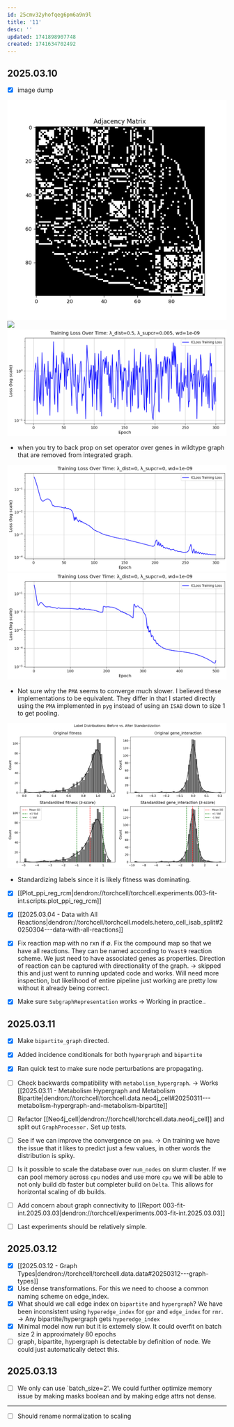 ```yaml
---
id: 25cmv32yhofqeg6pm6a9n9l
title: '11'
desc: ''
updated: 1741898907748
created: 1741634702492
---
```


## 2025.03.10

- [x] image dump

![](./assets/images/stochastic_block_adjacency_matrix.png)
![](./assets/images/ppi_reg_adjacency_matrices_with_rcm.png)
![](./assets/images/hetero_cell_isab_gene_interaction_split_training_loss_2025-03-04-20-17-32.png)

- when you try to back prop on set operator over genes in wildtype graph that are removed from integrated graph.

![](./assets/images/hetero_cell_isab_training_loss_2025-03-05-06-01-46.png)
![](./assets/images/hetero_cell_pma_training_loss_2025-03-06-15-37-43.png)

- Not sure why the `PMA` seems to converge much slower. I believed these implementations to be equivalent. They differ in that I started directly using the `PMA` implemented in `pyg` instead of using an `ISAB` down to size 1 to get pooling.

![](./assets/images/standardization_with_metabolism_comparison.png)

- Standardizing labels since it is likely fitness was dominating.

- [x] [[Plot_ppi_reg_rcm|dendron://torchcell/torchcell.experiments.003-fit-int.scripts.plot_ppi_reg_rcm]]
- [x] [[2025.03.04 - Data with All Reactions|dendron://torchcell/torchcell.models.hetero_cell_isab_split#20250304---data-with-all-reactions]]

- [x] Fix reaction map with no rxn if $\emptyset$. Fix the compound map so that we have all reactions. They can be named according to `Yeast9` reaction scheme. We just need to have associated genes as properties. Direction of reaction can be captured with directionality of the graph. → skipped this and just went to running updated code and works. Will need more inspection, but likelihood of entire pipeline just working are pretty low without it already being correct.
- [x] Make sure `SubgraphRepresentation` works → Working in practice..

## 2025.03.11

- [x] Make `bipartite_graph` directed.
- [x] Added incidence conditionals for both `hypergraph` and `bipartite`
- [x] Ran quick test to make sure node perturbations are propagating.
- [ ] Check backwards compatibility with `metabolism_hypergraph`. → Works [[2025.03.11 - Metabolism Hypergraph and Metabolism Bipartite|dendron://torchcell/torchcell.data.neo4j_cell#20250311---metabolism-hypergraph-and-metabolism-bipartite]]


- [ ] Refactor [[Neo4j_cell|dendron://torchcell/torchcell.data.neo4j_cell]] and split out `GraphProcessor.` Set up tests.

- [ ] See if we can improve the convergence on `pma`. → On training we have the issue that it likes to predict just a few values, in other words the distribution is spiky.
- [ ] Is it possible to scale the database over `num_nodes` on slurm cluster. If we can pool memory across `cpu` nodes and use more `cpu` we will be able to not only build db faster but completer build on `Delta`. This allows for horizontal scaling of db builds.

- [ ] Add concern about graph connectivity to [[Report 003-fit-int.2025.03.03|dendron://torchcell/experiments.003-fit-int.2025.03.03]]
- [ ] Last experiments should be relatively simple.

## 2025.03.12

- [x] [[2025.03.12 - Graph Types|dendron://torchcell/torchcell.data.data#20250312---graph-types]]
- [x] Use dense transformations. For this we need to choose a common naming scheme on edge_index.
- [x] What should we call edge index on `bipartite` and `hypergraph`? We have been inconsistent using `hyperedge_index` for `gpr` and `edge_index` for `rmr`. → Any bipartite/hypergraph gets `hyperedge_index`
- [x] Minimal model now run but it is extemely slow. It could overfit on batch size 2 in approximately 80 epochs
- [ ] graph, bipartite, hypergraph is detectable by definition of node. We could just automatically detect this.

## 2025.03.13

- [ ] We only can use `batch_size=2'. We could further optimize memory issue by making masks boolean and by making edge attrs not dense.


***

- [ ] Should rename normalization to scaling
